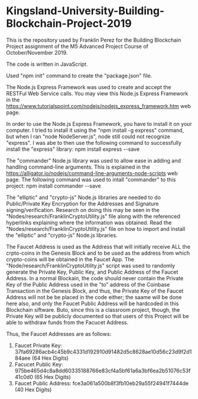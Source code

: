 # Kingsland-University-Building-Blockchain-Project-2019
This is the repository used by Franklin Perez for the Building Blockchain Project assignment of the M5 Advanced Project Course of October/November 2019.

The code is written in JavaScript.

Used "npm init" command to create the "package.json" file.

The Node.js Express Framework was used to create and accept the RESTFul Web Service calls. You may view this Node.js Express Framework in the https://www.tutorialspoint.com/nodejs/nodejs_express_framework.htm web page.

In order to use the Node.js Express Framework, you have to install it on your computer. I tried to install it using the "npm install -g express" command, but when I ran "node NodeServer.js", node still could not recognize "express". I was abe to then use the following command to successfully install the "express" library:
npm install express --save

The "commander" Node.js library was used to allow ease in adding and handling command-line arguments. This is explained in the https://alligator.io/nodejs/command-line-arguments-node-scripts web page. The following command was used to intall "commander" to this project:
npm install commander --save

The "elliptic" and "crypto-js" Node.js libraries are needed to do Public/Private Key Encryption for the Addresses and Signature signing/verification. Research on doing this may be seen in the "Nodes/research/FranklinCryptoUtility.js" file along with the referenced hyperlinks explaining where the information was obtained. Read the "Nodes/research/FranklinCryptoUtility.js" file on how to import and install the "elliptic" and "crypto-js" Node.js libraries.

The Faucet Address is used as the Address that will initially receive ALL the crpto-coins in the Genesis Block and to be used as the address from which crypto-coins will be obtained in the Faucet App. The "Node/research/FranklinCryptoUtility.js" script was used to randomly generate the Private Key, Public Key, and Public Address of the Faucet Address. In a normal Blockain, the code should never contain the Private Key of the Public Address used in the "to" address of the Coinbase Transaction in the Genesis Block, and thus, the Private Key of the Faucet Address will not be be placed in the code either; the saame will be done here also, and only the Faucet Public Address will be hardcoded in this Blockchain siftware. Buto, since this is a classroom project, though, the Private Key will be publicly documented so that users of this Project will be able to withdraw funds from the Facucet Address. 

Thus, the Faucet Addresses are as follows:
1) Faucet Private Key: 37fa69286acb4c45b9c4331d192910d91482d5c8628ae10d56c23d9f2d184aee (64 Hex Digits)
2) Facucet Public Key: 975be465d4c8a8dd60335188766e83cf4a5bf61a6a3bf6ea2b51076c53f41c0d0 (65 Hex Digits)
3) Faucet Public Address: fce3a061a500b8f3fb10eb29a55f24941f7444de (40 Hex Digits)

